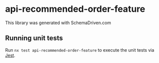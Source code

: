 
# api-recommended-order-feature

This library was generated with SchemaDriven.com

## Running unit tests

Run `nx test api-recommended-order-feature` to execute the unit tests via [Jest](https://jestjs.io).

